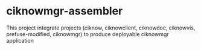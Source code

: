 ciknowmgr-assembler
===================

This project integrate projects (ciknow, ciknowclient, ciknowdoc, ciknowvis, prefuse-modified, ciknowmgr) to produce deployable ciknowmgr application